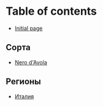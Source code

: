 # Table of contents

* [Initial page](README.md)

## Сорта

* [Nero d'Avola](sorta/nero-davola.md)

## Регионы

* [Италия](regiony/italiya.md)

